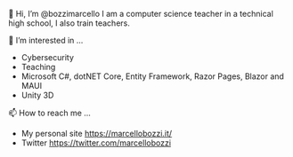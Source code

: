 👋 Hi, I’m @bozzimarcello
I am a computer science teacher in a technical high school, I also train teachers.

👀 I’m interested in ...
- Cybersecurity
- Teaching
- Microsoft C#, dotNET Core, Entity Framework, Razor Pages, Blazor and MAUI
- Unity 3D

📫 How to reach me ...
- My personal site https://marcellobozzi.it/
- Twitter https://twitter.com/marcellobozzi
